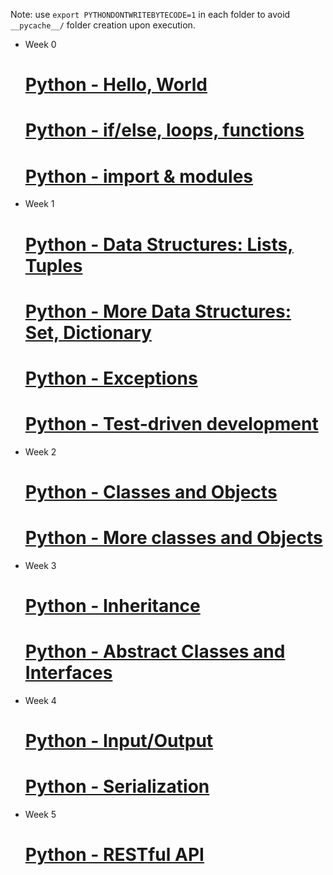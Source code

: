 Note: use `export PYTHONDONTWRITEBYTECODE=1` in each folder to avoid `__pycache__/` folder creation upon execution.

* Week 0
    # [Python - Hello, World](python-hello_world/README.md)
    # [Python - if/else, loops, functions](python-if_else_loops_functions/README.md)
    # [Python - import & modules](python-import_modules/README.md)

* Week 1
    # [Python - Data Structures: Lists, Tuples](python-data_structures/README.md)
    # [Python - More Data Structures: Set, Dictionary](python-more_data_structures/README.md)
    # [Python - Exceptions](python-exceptions/README.md)
    # [Python - Test-driven development](python-test_driven_development/README.md)

* Week 2
    # [Python - Classes and Objects](python-classes/README.md)
    # [Python - More classes and Objects](python-more_classes/README.md)

* Week 3
    # [Python - Inheritance](python-inheritance/README.md)
    # [Python - Abstract Classes and Interfaces](python-abc/README.md)

* Week 4
    # [Python - Input/Output](python-input_output/README.md)
    # [Python - Serialization](python-serialization/README.md)

* Week 5
    # [Python - RESTful API](python-restful-api/README.md)

